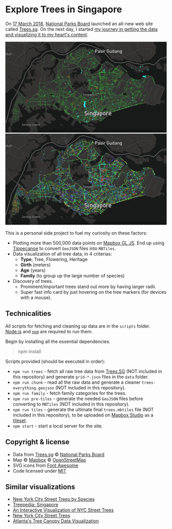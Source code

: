 Explore Trees in Singapore
===

On [17 March 2018](https://twitter.com/nparksbuzz/status/974857306734120960), [National Parks Board](https://www.nparks.gov.sg/) launched an all-new web site called [Trees.sg](http://trees.sg). On the next day, I started [my journey in getting the data](https://twitter.com/cheeaun/status/975272277926330369) [and visualizing it to my heart's content](https://twitter.com/cheeaun/status/976657582105362432).

![](screenshots/trees-type-map.png)
![](screenshots/trees-family-map.png)

This is a personal side project to fuel my curiosity on these factors:

- Plotting more than 500,000 data points on [Mapbox GL JS](https://www.mapbox.com/mapbox-gl-js/). End up using [Tippecanoe](https://github.com/mapbox/tippecanoe) to convert `GeoJSON` files into `MBTiles`.
- Data visualization of all tree data, in 4 criterias:
  - **Type**; Tree, Flowering, Heritage
  - **Girth** (meters)
  - **Age** (years)
  - **Family** (to group up the large number of species)
- Discovery of trees.
  - Prominent/important trees stand out more by having larger radii.
  - Super fast info card by just hovering on the tree markers (for devices with a mouse).

Technicalities
---

All scripts for fetching and cleaning up data are in the `scripts` folder. [Node.js](https://nodejs.org/en/) and [`npm`](https://www.npmjs.com/) are required to run them.

Begin by installing all the essential dependencies.

> npm install

Scripts provided (should be executed in order):

- `npm run trees` - fetch all raw tree data from [Trees.SG](http://trees.sg) (NOT included in this repository) and generate `grid-*.json` files in the `data` folder.
- `npm run chunk` - read all the raw data and generate a cleaner `trees-everything.geojson`  (NOT included in this repository).
- `npm run family` - fetch family categories for the trees.
- `npm run pre-tiles` - generate the needed `GeoJSON` files before converting to `MBTiles`  (NOT included in this repository).
- `npm run tiles` - generate the ultimate final `trees.mbtiles` file  (NOT included in this repository), to be uploaded on [Mapbox Studio](https://www.mapbox.com/mapbox-studio/) as a [tileset](https://www.mapbox.com/help/define-tileset/).
- `npm start` - start a local server for the site.

Copyright & license
---

- Data from [Trees.sg](http://trees.sg) © [National Parks Board](http://www.nparks.gov.sg/)
- Map © [Mapbox](https://www.mapbox.com/about/maps/) © [OpenStreetMap](http://www.openstreetmap.org/about/)
- SVG icons from [Font Awesome](https://fontawesome.com/license)
- Code licensed under [MIT](https://cheeaun.mit-license.org/)

Similar visualizations
---

- [New York City Street Trees by Species](http://jillhubley.com/blog/nyctrees)
- [Treepedia: Singapore](http://senseable.mit.edu/treepedia/cities/singapore)
- [An Interactive Visualization of NYC Street Trees](https://www.cloudred.com/labprojects/nyctrees/)
- [New York City Street Trees](https://belindakanpetch.shinyapps.io/StreetTrees/)
- [Atlanta's Tree Canopy Data Visualization](http://www.beckyscheel.com/atl-tree-dataviz/)
